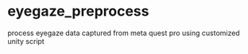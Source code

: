 # eyegaze_preprocess
 process eyegaze data captured from meta quest pro using customized unity script
